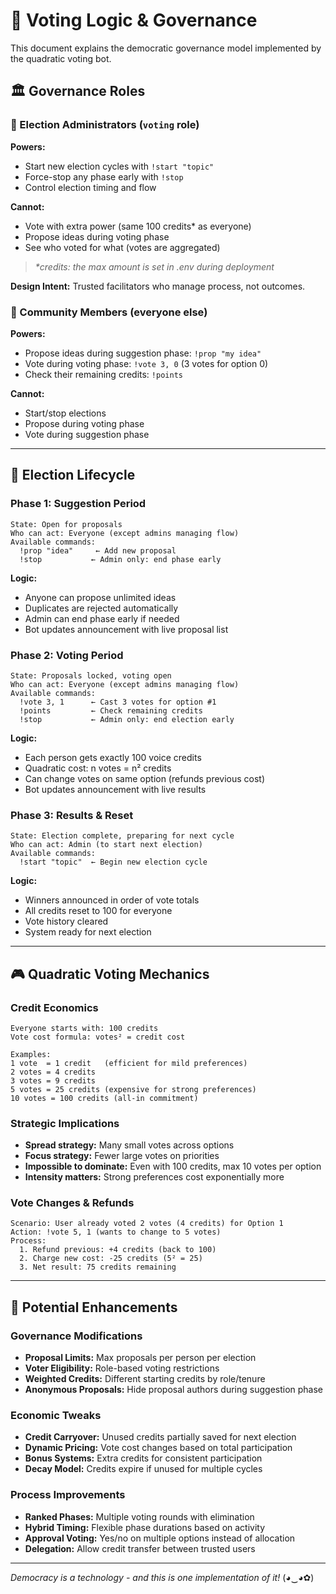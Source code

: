 # 🧠 Voting Logic & Governance

This document explains the democratic governance model implemented by the quadratic voting bot.

## 🏛️ Governance Roles

### 👑 Election Administrators (`voting` role)
**Powers:**
- Start new election cycles with `!start "topic"`
- Force-stop any phase early with `!stop` 
- Control election timing and flow

**Cannot:**
- Vote with extra power (same 100 credits* as everyone)
- Propose ideas during voting phase
- See who voted for what (votes are aggregated)

> _*credits: the max amount is set in .env during deployment_

**Design Intent:** Trusted facilitators who manage process, not outcomes.

### 👥 Community Members (everyone else)
**Powers:**
- Propose ideas during suggestion phase: `!prop "my idea"`
- Vote during voting phase: `!vote 3, 0` (3 votes for option 0)
- Check their remaining credits: `!points`

**Cannot:**
- Start/stop elections
- Propose during voting phase
- Vote during suggestion phase

---

## 🔄 Election Lifecycle

### Phase 1: Suggestion Period
```
State: Open for proposals
Who can act: Everyone (except admins managing flow)
Available commands:
  !prop "idea"     ← Add new proposal
  !stop           ← Admin only: end phase early
```

**Logic:**
- Anyone can propose unlimited ideas
- Duplicates are rejected automatically
- Admin can end phase early if needed
- Bot updates announcement with live proposal list

### Phase 2: Voting Period
```  
State: Proposals locked, voting open
Who can act: Everyone (except admins managing flow)
Available commands:
  !vote 3, 1      ← Cast 3 votes for option #1
  !points         ← Check remaining credits
  !stop           ← Admin only: end election early
```

**Logic:**
- Each person gets exactly 100 voice credits
- Quadratic cost: n votes = n² credits
- Can change votes on same option (refunds previous cost)
- Bot updates announcement with live results

### Phase 3: Results & Reset
```
State: Election complete, preparing for next cycle
Who can act: Admin (to start next election)
Available commands:
  !start "topic"  ← Begin new election cycle
```

**Logic:**
- Winners announced in order of vote totals
- All credits reset to 100 for everyone
- Vote history cleared
- System ready for next election

---

## 🎮 Quadratic Voting Mechanics

### Credit Economics
```
Everyone starts with: 100 credits
Vote cost formula: votes² = credit cost

Examples:
1 vote  = 1 credit   (efficient for mild preferences)
2 votes = 4 credits  
3 votes = 9 credits
5 votes = 25 credits (expensive for strong preferences)
10 votes = 100 credits (all-in commitment)
```

### Strategic Implications
- **Spread strategy:** Many small votes across options
- **Focus strategy:** Fewer large votes on priorities  
- **Impossible to dominate:** Even with 100 credits, max 10 votes per option
- **Intensity matters:** Strong preferences cost exponentially more

### Vote Changes & Refunds
```
Scenario: User already voted 2 votes (4 credits) for Option 1
Action: !vote 5, 1 (wants to change to 5 votes)
Process:
  1. Refund previous: +4 credits (back to 100)
  2. Charge new cost: -25 credits (5² = 25)
  3. Net result: 75 credits remaining
```

---

## 🔮 Potential Enhancements

### Governance Modifications
- **Proposal Limits:** Max proposals per person per election
- **Voter Eligibility:** Role-based voting restrictions
- **Weighted Credits:** Different starting credits by role/tenure
- **Anonymous Proposals:** Hide proposal authors during suggestion phase

### Economic Tweaks  
- **Credit Carryover:** Unused credits partially saved for next election
- **Dynamic Pricing:** Vote cost changes based on total participation
- **Bonus Systems:** Extra credits for consistent participation
- **Decay Model:** Credits expire if unused for multiple cycles

### Process Improvements
- **Ranked Phases:** Multiple voting rounds with elimination
- **Hybrid Timing:** Flexible phase durations based on activity
- **Approval Voting:** Yes/no on multiple options instead of allocation
- **Delegation:** Allow credit transfer between trusted users

---

*Democracy is a technology - and this is one implementation of it!* (◕‿◕✿)

